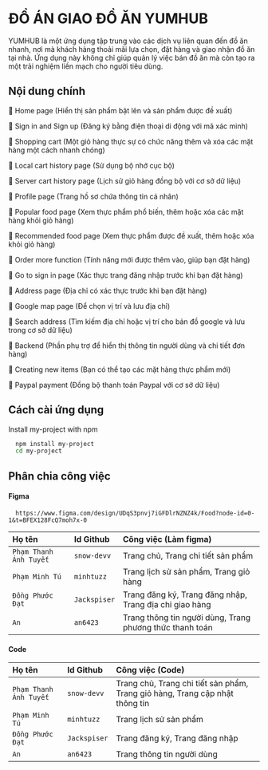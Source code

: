 
# ĐỒ ÁN GIAO ĐỒ ĂN YUMHUB

YUMHUB là một ứng dụng tập trung vào các dịch vụ liên quan đến đồ ăn nhanh, nơi mà khách hàng thoải mãi lựa chọn, đặt hàng và giao nhận đồ ăn tại nhà. Ứng dụng này không chỉ giúp quản lý việc bán đồ ăn mà còn tạo ra một trải nghiệm liền mạch cho người tiêu dùng.



## Nội dung chính

🍔 Home page (Hiển thị sản phẩm bật lên và sản phẩm được đề xuất)

🍗 Sign in and Sign up (Đăng ký bằng điện thoại di động với mã xác minh)

🍝 Shopping cart (Một giỏ hàng thực sự có chức năng thêm và xóa các mặt hàng một cách nhanh chóng)

🥬 Local cart history page (Sử dụng bộ nhớ cục bộ)

🍤 Server cart history page (Lịch sử giỏ hàng đồng bộ với cơ sở dữ liệu)

🍟 Profile page (Trang hồ sơ chứa thông tin cá nhân)

🍕 Popular food page (Xem thực phẩm phổ biến, thêm hoặc xóa các mặt hàng khỏi giỏ hàng)

🥙 Recommended food page (Xem thực phẩm được đề xuất, thêm hoặc xóa khỏi giỏ hàng)

🌭 Order more function (Tính năng mới được thêm vào, giúp bạn đặt hàng)

🥗 Go to sign in page (Xác thực trang đăng nhập trước khi bạn đặt hàng)

🥪 Address page (Địa chỉ có xác thực trước khi bạn đặt hàng)

🍖 Google map page (Để chọn vị trí và lưu địa chỉ)

🥣 Search address (Tìm kiếm địa chỉ hoặc vị trí cho bản đồ google và lưu trong cơ sở dữ liệu)

🌯 Backend (Phần phụ trợ để hiển thị thông tin người dùng và chi tiết đơn hàng)

🍨 Creating new items (Bạn có thể tạo các mặt hàng thực phẩm mới)

🥤 Paypal payment (Đồng bộ thanh toán Paypal với cơ sở dữ liệu)



## Cách cài ứng dụng

Install my-project with npm

```bash
  npm install my-project
  cd my-project
```


## Phân chia công việc

#### Figma

```http
  https://www.figma.com/design/UDqS3pnvj7iGFDlrNZNZ4k/Food?node-id=0-1&t=BFEX128FcQ7moh7x-0
```

| Họ tên | Id Github     | Công việc (Làm figma)              |
| :-------- | :------- | :------------------------- |
| `Phạm Thanh Ánh Tuyết` | `snow-devv` | Trang chủ, Trang chi tiết sản phẩm |
| `Phạm Minh Tú` | `minhtuzz` | Trang lịch sử sản phẩm, Trang giỏ hàng |
| `Đồng Phước Đạt` | `Jackspiser` | Trang đăng ký, Trang đăng nhập, Trang địa chỉ giao hàng |
| `An` | `an6423` | Trang thông tin người dùng, Trang phương thức thanh toán |

#### Code

| Họ tên | Id Github     | Công việc (Code)                   |
| :-------- | :------- | :-------------------------------- |
| `Phạm Thanh Ánh Tuyết` | `snow-devv` | Trang chủ, Trang chi tiết sản phẩm, Trang giỏ hàng, Trang cập nhật thông tin |
| `Phạm Minh Tú` | `minhtuzz` | Trang lịch sử sản phẩm |
| `Đồng Phước Đạt` | `Jackspiser` | Trang đăng ký, Trang đăng nhập |
| `An` | `an6423` | Trang thông tin người dùng |



